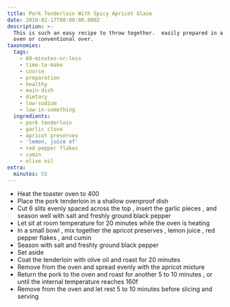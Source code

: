```yaml
---
title: Pork Tenderloin With Spicy Apricot Glaze
date: 2010-02-17T00:00:00.000Z
description: >-
  This is such an easy recipe to throw together.  easily prepared in a toasted
  oven or conventional over.
taxonomies:
  tags:
    - 60-minutes-or-less
    - time-to-make
    - course
    - preparation
    - healthy
    - main-dish
    - dietary
    - low-sodium
    - low-in-something
  ingredients:
    - pork tenderloin
    - garlic clove
    - apricot preserves
    - 'lemon, juice of'
    - red pepper flakes
    - cumin
    - olive oil
extra:
  minutes: 55
---
```

 - Heat the toaster oven to 400
 - Place the pork tenderloin in a shallow ovenproof dish
 - Cut 6 slits evenly spaced across the top , insert the garlic pieces , and season well with salt and freshly ground black pepper
 - Let sit at room temperature for 20 minutes while the oven is heating
 - In a small bowl , mix together the apricot preserves , lemon juice , red pepper flakes , and cumin
 - Season with salt and freshly ground black pepper
 - Set aside
 - Coat the tenderloin with olive oil and roast for 20 minutes
 - Remove from the oven and spread evenly with the apricot mixture
 - Return the pork to the oven and roast for another 5 to 10 minutes , or until the internal temperature reaches 160f
 - Remove from the oven and let rest 5 to 10 minutes before slicing and serving
